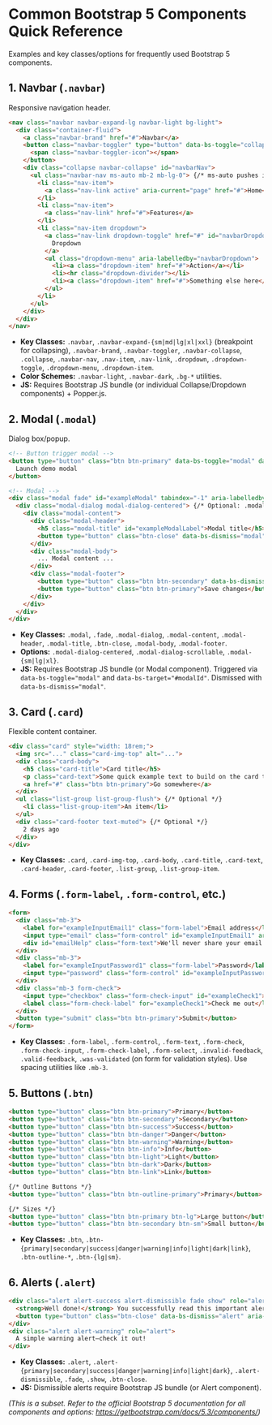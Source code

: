 # Common Bootstrap 5 Components Quick Reference

Examples and key classes/options for frequently used Bootstrap 5 components.

## 1. Navbar (`.navbar`)

Responsive navigation header.

```html
<nav class="navbar navbar-expand-lg navbar-light bg-light">
  <div class="container-fluid">
    <a class="navbar-brand" href="#">Navbar</a>
    <button class="navbar-toggler" type="button" data-bs-toggle="collapse" data-bs-target="#navbarNav" aria-controls="navbarNav" aria-expanded="false" aria-label="Toggle navigation">
      <span class="navbar-toggler-icon"></span>
    </button>
    <div class="collapse navbar-collapse" id="navbarNav">
      <ul class="navbar-nav ms-auto mb-2 mb-lg-0"> {/* ms-auto pushes items right */}
        <li class="nav-item">
          <a class="nav-link active" aria-current="page" href="#">Home</a>
        </li>
        <li class="nav-item">
          <a class="nav-link" href="#">Features</a>
        </li>
        <li class="nav-item dropdown">
          <a class="nav-link dropdown-toggle" href="#" id="navbarDropdown" role="button" data-bs-toggle="dropdown" aria-expanded="false">
            Dropdown
          </a>
          <ul class="dropdown-menu" aria-labelledby="navbarDropdown">
            <li><a class="dropdown-item" href="#">Action</a></li>
            <li><hr class="dropdown-divider"></li>
            <li><a class="dropdown-item" href="#">Something else here</a></li>
          </ul>
        </li>
      </ul>
    </div>
  </div>
</nav>
```
*   **Key Classes:** `.navbar`, `.navbar-expand-{sm|md|lg|xl|xxl}` (breakpoint for collapsing), `.navbar-brand`, `.navbar-toggler`, `.navbar-collapse`, `.collapse`, `.navbar-nav`, `.nav-item`, `.nav-link`, `.dropdown`, `.dropdown-toggle`, `.dropdown-menu`, `.dropdown-item`.
*   **Color Schemes:** `.navbar-light`, `.navbar-dark`, `.bg-*` utilities.
*   **JS:** Requires Bootstrap JS bundle (or individual Collapse/Dropdown components) + Popper.js.

## 2. Modal (`.modal`)

Dialog box/popup.

```html
<!-- Button trigger modal -->
<button type="button" class="btn btn-primary" data-bs-toggle="modal" data-bs-target="#exampleModal">
  Launch demo modal
</button>

<!-- Modal -->
<div class="modal fade" id="exampleModal" tabindex="-1" aria-labelledby="exampleModalLabel" aria-hidden="true">
  <div class="modal-dialog modal-dialog-centered"> {/* Optional: .modal-dialog-scrollable, .modal-sm|lg|xl */}
    <div class="modal-content">
      <div class="modal-header">
        <h5 class="modal-title" id="exampleModalLabel">Modal title</h5>
        <button type="button" class="btn-close" data-bs-dismiss="modal" aria-label="Close"></button>
      </div>
      <div class="modal-body">
        ... Modal content ...
      </div>
      <div class="modal-footer">
        <button type="button" class="btn btn-secondary" data-bs-dismiss="modal">Close</button>
        <button type="button" class="btn btn-primary">Save changes</button>
      </div>
    </div>
  </div>
</div>
```
*   **Key Classes:** `.modal`, `.fade`, `.modal-dialog`, `.modal-content`, `.modal-header`, `.modal-title`, `.btn-close`, `.modal-body`, `.modal-footer`.
*   **Options:** `.modal-dialog-centered`, `.modal-dialog-scrollable`, `.modal-{sm|lg|xl}`.
*   **JS:** Requires Bootstrap JS bundle (or Modal component). Triggered via `data-bs-toggle="modal"` and `data-bs-target="#modalId"`. Dismissed with `data-bs-dismiss="modal"`.

## 3. Card (`.card`)

Flexible content container.

```html
<div class="card" style="width: 18rem;">
  <img src="..." class="card-img-top" alt="...">
  <div class="card-body">
    <h5 class="card-title">Card title</h5>
    <p class="card-text">Some quick example text to build on the card title.</p>
    <a href="#" class="btn btn-primary">Go somewhere</a>
  </div>
  <ul class="list-group list-group-flush"> {/* Optional */}
    <li class="list-group-item">An item</li>
  </ul>
  <div class="card-footer text-muted"> {/* Optional */}
    2 days ago
  </div>
</div>
```
*   **Key Classes:** `.card`, `.card-img-top`, `.card-body`, `.card-title`, `.card-text`, `.card-header`, `.card-footer`, `.list-group`, `.list-group-item`.

## 4. Forms (`.form-label`, `.form-control`, etc.)

```html
<form>
  <div class="mb-3">
    <label for="exampleInputEmail1" class="form-label">Email address</label>
    <input type="email" class="form-control" id="exampleInputEmail1" aria-describedby="emailHelp">
    <div id="emailHelp" class="form-text">We'll never share your email.</div>
  </div>
  <div class="mb-3">
    <label for="exampleInputPassword1" class="form-label">Password</label>
    <input type="password" class="form-control" id="exampleInputPassword1">
  </div>
  <div class="mb-3 form-check">
    <input type="checkbox" class="form-check-input" id="exampleCheck1">
    <label class="form-check-label" for="exampleCheck1">Check me out</label>
  </div>
  <button type="submit" class="btn btn-primary">Submit</button>
</form>
```
*   **Key Classes:** `.form-label`, `.form-control`, `.form-text`, `.form-check`, `.form-check-input`, `.form-check-label`, `.form-select`, `.invalid-feedback`, `.valid-feedback`, `.was-validated` (on form for validation styles). Use spacing utilities like `.mb-3`.

## 5. Buttons (`.btn`)

```html
<button type="button" class="btn btn-primary">Primary</button>
<button type="button" class="btn btn-secondary">Secondary</button>
<button type="button" class="btn btn-success">Success</button>
<button type="button" class="btn btn-danger">Danger</button>
<button type="button" class="btn btn-warning">Warning</button>
<button type="button" class="btn btn-info">Info</button>
<button type="button" class="btn btn-light">Light</button>
<button type="button" class="btn btn-dark">Dark</button>
<button type="button" class="btn btn-link">Link</button>

{/* Outline Buttons */}
<button type="button" class="btn btn-outline-primary">Primary</button>

{/* Sizes */}
<button type="button" class="btn btn-primary btn-lg">Large button</button>
<button type="button" class="btn btn-secondary btn-sm">Small button</button>
```
*   **Key Classes:** `.btn`, `.btn-{primary|secondary|success|danger|warning|info|light|dark|link}`, `.btn-outline-*`, `.btn-{lg|sm}`.

## 6. Alerts (`.alert`)

```html
<div class="alert alert-success alert-dismissible fade show" role="alert">
  <strong>Well done!</strong> You successfully read this important alert message.
  <button type="button" class="btn-close" data-bs-dismiss="alert" aria-label="Close"></button>
</div>
<div class="alert alert-warning" role="alert">
  A simple warning alert—check it out!
</div>
```
*   **Key Classes:** `.alert`, `.alert-{primary|secondary|success|danger|warning|info|light|dark}`, `.alert-dismissible`, `.fade`, `.show`, `.btn-close`.
*   **JS:** Dismissible alerts require Bootstrap JS bundle (or Alert component).

*(This is a subset. Refer to the official Bootstrap 5 documentation for all components and options: https://getbootstrap.com/docs/5.3/components/)*
